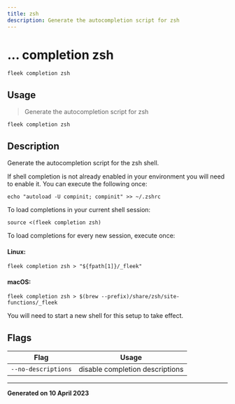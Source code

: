 ```yaml
---
title: zsh
description: Generate the autocompletion script for zsh
---
```


# ... completion zsh
`fleek completion zsh`

## Usage
> Generate the autocompletion script for zsh

```shell
fleek completion zsh
```

## Description


Generate the autocompletion script for the zsh shell.

If shell completion is not already enabled in your environment you will need
to enable it.  You can execute the following once:

	echo "autoload -U compinit; compinit" >> ~/.zshrc

To load completions in your current shell session:

	source <(fleek completion zsh)

To load completions for every new session, execute once:

#### Linux:

	fleek completion zsh > "${fpath[1]}/_fleek"

#### macOS:

	fleek completion zsh > $(brew --prefix)/share/zsh/site-functions/_fleek

You will need to start a new shell for this setup to take effect.



## Flags
|Flag|Usage|
|----|-----|
|`--no-descriptions`|disable completion descriptions|


---
**Generated on 10 April 2023**
